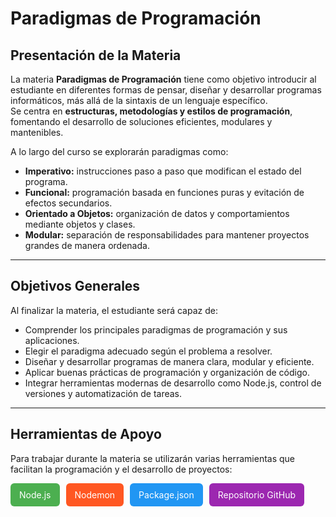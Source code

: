 # Paradigmas de Programación

## Presentación de la Materia

La materia **Paradigmas de Programación** tiene como objetivo introducir al estudiante en diferentes formas de pensar, diseñar y desarrollar programas informáticos, más allá de la sintaxis de un lenguaje específico.  
Se centra en **estructuras, metodologías y estilos de programación**, fomentando el desarrollo de soluciones eficientes, modulares y mantenibles.

A lo largo del curso se explorarán paradigmas como:

- **Imperativo:** instrucciones paso a paso que modifican el estado del programa.  
- **Funcional:** programación basada en funciones puras y evitación de efectos secundarios.  
- **Orientado a Objetos:** organización de datos y comportamientos mediante objetos y clases.  
- **Modular:** separación de responsabilidades para mantener proyectos grandes de manera ordenada.

---

## Objetivos Generales ##

Al finalizar la materia, el estudiante será capaz de:

- Comprender los principales paradigmas de programación y sus aplicaciones.  
- Elegir el paradigma adecuado según el problema a resolver.  
- Diseñar y desarrollar programas de manera clara, modular y eficiente.  
- Aplicar buenas prácticas de programación y organización de código.  
- Integrar herramientas modernas de desarrollo como Node.js, control de versiones y automatización de tareas.  

---

## Herramientas de Apoyo ## 

Para trabajar durante la materia se utilizarán varias herramientas que facilitan la programación y el desarrollo de proyectos:

<div style="display: flex; gap: 10px; flex-wrap: wrap; margin-bottom: 10px;">
  <a href="https://nodejs.org/en/" target="_blank" style="padding: 10px 14px; background-color: #4CAF50; color: white; border-radius: 6px; text-decoration: none;">Node.js</a>
  <a href="https://www.npmjs.com/package/nodemon" target="_blank" style="padding: 10px 14px; background-color: #FF5722; color: white; border-radius: 6px; text-decoration: none;">Nodemon</a>
  <a href="https://docs.npmjs.com/cli/v9/configuring-npm/package-json" target="_blank" style="padding: 10px 14px; background-color: #2196F3; color: white; border-radius: 6px; text-decoration: none;">Package.json</a>
  <a href="https://github.com/brunorios21/Paradigmas-de-programaci-n" target="_blank" style="padding: 10px 14px; background-color: #9C27B0; color: white; border-radius: 6px; text-decoration: none;">Repositorio GitHub</a>
</div>

